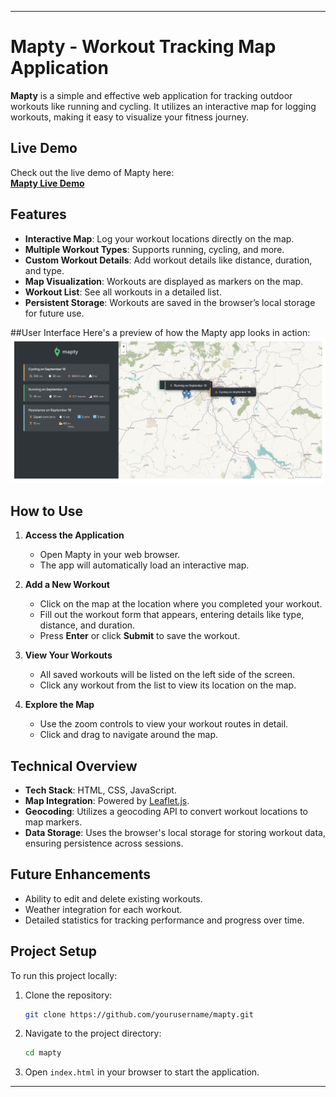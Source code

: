 
---

# **Mapty - Workout Tracking Map Application**

**Mapty** is a simple and effective web application for tracking outdoor workouts like running and cycling. It utilizes an interactive map for logging workouts, making it easy to visualize your fitness journey.

## **Live Demo**

Check out the live demo of Mapty here:  
[**Mapty Live Demo**](https://66ea39bd35bcb9d9088d01ea--steady-fairy-290c28.netlify.app/)

## **Features**

- **Interactive Map**: Log your workout locations directly on the map.
- **Multiple Workout Types**: Supports running, cycling, and more.
- **Custom Workout Details**: Add workout details like distance, duration, and type.
- **Map Visualization**: Workouts are displayed as markers on the map.
- **Workout List**: See all workouts in a detailed list.
- **Persistent Storage**: Workouts are saved in the browser’s local storage for future use.

##User Interface
Here's a preview of how the Mapty app looks in action:
![Project UI](ProjectUI.png)




## **How to Use**

1. **Access the Application**
   - Open Mapty in your web browser.
   - The app will automatically load an interactive map.

2. **Add a New Workout**
   - Click on the map at the location where you completed your workout.
   - Fill out the workout form that appears, entering details like type, distance, and duration.
   - Press **Enter** or click **Submit** to save the workout.

3. **View Your Workouts**
   - All saved workouts will be listed on the left side of the screen.
   - Click any workout from the list to view its location on the map.

4. **Explore the Map**
   - Use the zoom controls to view your workout routes in detail.
   - Click and drag to navigate around the map.

## **Technical Overview**

- **Tech Stack**: HTML, CSS, JavaScript.
- **Map Integration**: Powered by [Leaflet.js](https://leafletjs.com/).
- **Geocoding**: Utilizes a geocoding API to convert workout locations to map markers.
- **Data Storage**: Uses the browser's local storage for storing workout data, ensuring persistence across sessions.

## **Future Enhancements**

- Ability to edit and delete existing workouts.
- Weather integration for each workout.
- Detailed statistics for tracking performance and progress over time.

## **Project Setup**

To run this project locally:

1. Clone the repository:

   ```bash
   git clone https://github.com/yourusername/mapty.git
   ```

2. Navigate to the project directory:

   ```bash
   cd mapty
   ```

3. Open `index.html` in your browser to start the application.
---
